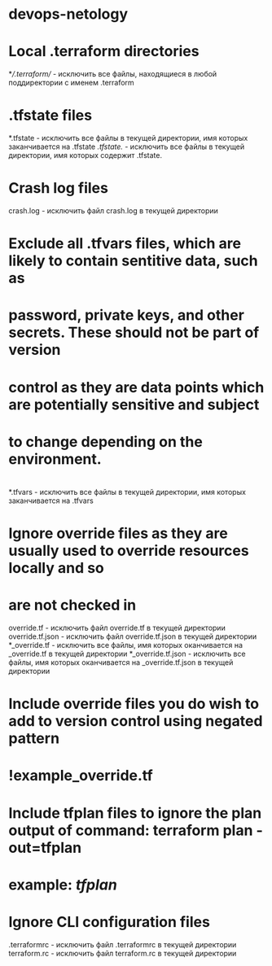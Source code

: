 # devops-netology
# Local .terraform directories
**/.terraform/* - исключить все файлы, находящиеся в любой поддиректории с именем .terraform

# .tfstate files
*.tfstate - исключить все файлы в текущей директории, имя которых заканчивается на .tfstate
*.tfstate.* - исключить все файлы в текущей директории, имя которых содержит .tfstate.

# Crash log files
crash.log - исключить файл crash.log в текущей директории

# Exclude all .tfvars files, which are likely to contain sentitive data, such as
# password, private keys, and other secrets. These should not be part of version
# control as they are data points which are potentially sensitive and subject
# to change depending on the environment.
#
*.tfvars - исключить все файлы в текущей директории, имя которых заканчивается на .tfvars

# Ignore override files as they are usually used to override resources locally and so
# are not checked in
override.tf - исключить файл override.tf в текущей директории
override.tf.json - исключить файл override.tf.json в текущей директории
*_override.tf - исключить все файлы, имя которых оканчивается на _override.tf в текущей директории
*_override.tf.json - исключить все файлы, имя которых оканчивается на _override.tf.json в текущей директории

# Include override files you do wish to add to version control using negated pattern
#
# !example_override.tf

# Include tfplan files to ignore the plan output of command: terraform plan -out=tfplan
# example: *tfplan*

# Ignore CLI configuration files
.terraformrc - исключить файл .terraformrc в текущей директории
terraform.rc - исключить файл terraform.rc в текущей директории
